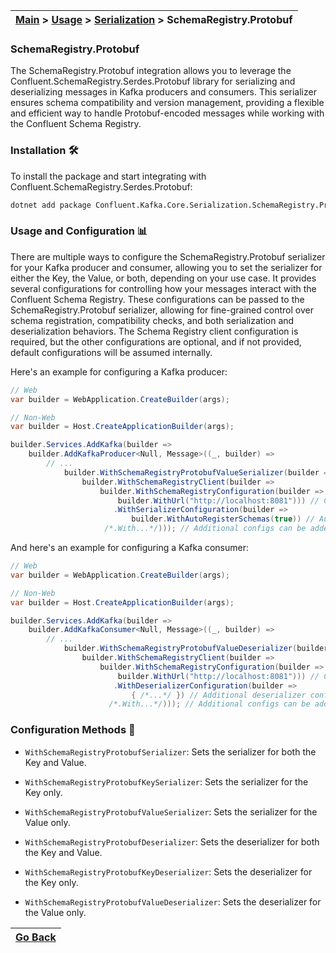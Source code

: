 | [Main](/README.md) > [Usage](/docs/Usage.md) > [Serialization](/docs/Serialization/Serialization.md) > SchemaRegistry.Protobuf |
|--------------------------------------------------------------------------------------------------------------------------------|

### SchemaRegistry.Protobuf

The SchemaRegistry.Protobuf integration allows you to leverage the Confluent.SchemaRegistry.Serdes.Protobuf library for serializing and deserializing messages in Kafka producers and consumers. This serializer ensures schema compatibility and version management, providing a flexible and efficient way to handle Protobuf-encoded messages while working with the Confluent Schema Registry.

### Installation :hammer_and_wrench:

To install the package and start integrating with Confluent.SchemaRegistry.Serdes.Protobuf:
```bash
dotnet add package Confluent.Kafka.Core.Serialization.SchemaRegistry.Protobuf
```

### Usage and Configuration :bar_chart:

There are multiple ways to configure the SchemaRegistry.Protobuf serializer for your Kafka producer and consumer, allowing you to set the serializer for either the Key, the Value, or both, depending on your use case. It provides several configurations for controlling how your messages interact with the Confluent Schema Registry. These configurations can be passed to the SchemaRegistry.Protobuf serializer, allowing for fine-grained control over schema registration, compatibility checks, and both serialization and deserialization behaviors. The Schema Registry client configuration is required, but the other configurations are optional, and if not provided, default configurations will be assumed internally.

Here's an example for configuring a Kafka producer:

```C#
// Web
var builder = WebApplication.CreateBuilder(args);

// Non-Web
var builder = Host.CreateApplicationBuilder(args);

builder.Services.AddKafka(builder =>
    builder.AddKafkaProducer<Null, Message>((_, builder) =>
        // ...
            builder.WithSchemaRegistryProtobufValueSerializer(builder =>
                builder.WithSchemaRegistryClient(builder =>
                    builder.WithSchemaRegistryConfiguration(builder =>
                        builder.WithUrl("http://localhost:8081"))) // Configures Schema Registry client
                       .WithSerializerConfiguration(builder =>
                           builder.WithAutoRegisterSchemas(true)) // Automatically registers new schemas
                     /*.With...*/))); // Additional configs can be added here
```

And here's an example for configuring a Kafka consumer:

```C#
// Web
var builder = WebApplication.CreateBuilder(args);

// Non-Web
var builder = Host.CreateApplicationBuilder(args);

builder.Services.AddKafka(builder =>
    builder.AddKafkaConsumer<Null, Message>((_, builder) =>
        // ...
            builder.WithSchemaRegistryProtobufValueDeserializer(builder =>
                builder.WithSchemaRegistryClient(builder =>
                    builder.WithSchemaRegistryConfiguration(builder =>
                        builder.WithUrl("http://localhost:8081"))) // Configures Schema Registry client
                       .WithDeserializerConfiguration(builder =>
                           { /*...*/ }) // Additional deserializer configs can be added here                               
                      /*.With...*/))); // Additional configs can be added here
```

### Configuration Methods :nut_and_bolt:

- `WithSchemaRegistryProtobufSerializer`: Sets the serializer for both the Key and Value.
- `WithSchemaRegistryProtobufKeySerializer`: Sets the serializer for the Key only.
- `WithSchemaRegistryProtobufValueSerializer`: Sets the serializer for the Value only.

- `WithSchemaRegistryProtobufDeserializer`: Sets the deserializer for both the Key and Value.
- `WithSchemaRegistryProtobufKeyDeserializer`: Sets the deserializer for the Key only.
- `WithSchemaRegistryProtobufValueDeserializer`: Sets the deserializer for the Value only.

| [Go Back](/docs/Serialization/Serialization.md) |
|-------------------------------------------------|
